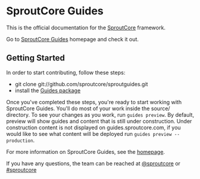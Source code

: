 SproutCore Guides
=================

This is the official documentation for the [SproutCore](http://www.sproutcore.com) framework.

Go to [SproutCore Guides](http://guides.sproutcore.com) homepage and check it out.

## Getting Started

In order to start contributing, follow these steps:

- git clone git://github.com/sproutcore/sproutguides.git
- install the [Guides package](http://guides-pkg.strobeapp.com/Guides.pkg)

Once you've completed these steps, you're ready to start working with
SproutCore Guides. You'll do most of your work inside the source/ directory. To see
your changes as you work, run `guides preview`. By default, preview will
show guides and content that is still under construction. Under
construction content is not displayed on guides.sproutcore.com, if you
would like to see what content will be deployed run
`guides preview --production`.

For more information on SproutCore Guides, see the [homepage](http://guides.sproutcore.com/contribute.html).

If you have any questions, the team can be reached at [@sproutcore](http://twitter.com/#!/sproutcore)
or [#sproutcore](irc://irc.freenode.net/sproutcore)
